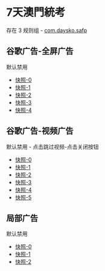 # 7天澳門統考

存在 3 规则组 - [com.daysko.safp](/src/apps/com.daysko.safp.ts)

## 谷歌广告-全屏广告

默认禁用

- [快照-0](https://i.gkd.li/import/12642909)
- [快照-1](https://i.gkd.li/import/12643316)
- [快照-2](https://i.gkd.li/import/12643032)
- [快照-3](https://i.gkd.li/import/12643039)
- [快照-4](https://i.gkd.li/import/12643246)

## 谷歌广告-视频广告

默认禁用 - 点击跳过视频-点击关闭按钮

- [快照-0](https://i.gkd.li/import/12668269)
- [快照-1](https://i.gkd.li/import/12642913)
- [快照-2](https://i.gkd.li/import/12642932)
- [快照-3](https://i.gkd.li/import/12642952)
- [快照-4](https://i.gkd.li/import/12668298)
- [快照-5](https://i.gkd.li/import/12642983)

## 局部广告

默认禁用

- [快照-0](https://i.gkd.li/import/12642993)
- [快照-1](https://i.gkd.li/import/12643229)
- [快照-2](https://i.gkd.li/import/12643001)

